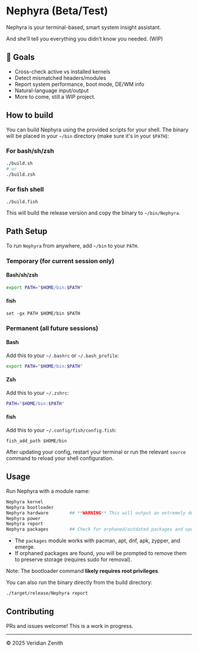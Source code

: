 # Nephyra (Beta/Test)

Nephyra is your terminal-based, smart system insight assistant.

And she’ll tell you everything you didn’t know you needed. (WIP)

## 🔧 Goals
- Cross-check active vs installed kernels
- Detect mismatched headers/modules
- Report system performance, boot mode, DE/WM info
- Natural-language input/output
- More to come, still a WIP project.

## How to build

You can build Nephyra using the provided scripts for your shell. The binary will be placed in your `~/bin` directory (make sure it's in your `$PATH`):

### For bash/sh/zsh
```sh
./build.sh
# or
./build.zsh
```

### For fish shell
```fish
./build.fish
```

This will build the release version and copy the binary to `~/bin/Nephyra`.

## Path Setup

To run `Nephyra` from anywhere, add `~/bin` to your `PATH`.

### Temporary (for current session only)

#### Bash/sh/zsh
```sh
export PATH="$HOME/bin:$PATH"
```

#### fish
```fish
set -gx PATH $HOME/bin $PATH
```

### Permanent (all future sessions)

#### Bash
Add this to your `~/.bashrc` or `~/.bash_profile`:
```sh
export PATH="$HOME/bin:$PATH"
```

#### Zsh
Add this to your `~/.zshrc`:
```sh
PATH="$HOME/bin:$PATH"
```

#### fish
Add this to your `~/.config/fish/config.fish`:
```fish
fish_add_path $HOME/bin
```

After updating your config, restart your terminal or run the relevant `source` command to reload your shell configuration.

## Usage


Run Nephyra with a module name:

```sh
Nephyra kernel
Nephyra bootloader
Nephyra hardware        ## **WARNING** This will output an extremely detailed list to hardware_info.log!!
Nephyra power
Nephyra report
Nephyra packages        ## Check for orphaned/outdated packages and updates (interactive removal supported)
```

- The `packages` module works with pacman, apt, dnf, apk, zypper, and emerge.
- If orphaned packages are found, you will be prompted to remove them to preserve storage (requires sudo for removal).

Note: The bootloader command **likely requires root privileges**.

You can also run the binary directly from the build directory:

```sh
./target/release/Nephyra report
```

## Contributing
PRs and issues welcome! This is a work in progress.

---

© 2025 Veridian Zenith